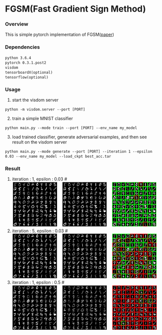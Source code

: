 # FGSM(Fast Gradient Sign Method)

### Overview 
This is simple pytorch implementation of FGSM([paper])

### Dependencies
```
python 3.6.4
pytorch 0.3.1.post2
visdom
tensorboardX(optional)
tensorflow(optional)
```

### Usage
1. start the visdom server
```
python -m visdom.server --port [PORT]
```
2. train a simple MNIST classifier
```
python main.py --mode train --port [PORT] --env_name my_model
```
3. load trained classifier, generate adversarial examples, and then see result on the visdom server
```
python main.py --mode generate --port [PORT] --iteration 1 --epsilon 0.03 --env_name my_model --load_ckpt best_acc.tar
```

### Result
1. iteration : 1, epsilon : 0.03
#![Figure1](misc/fig1.PNG)
2. iteration : 5, epsilon : 0.03
#![Figure2](misc/fig2.PNG)
1. iteration : 1, epsilon : 0.5
#![Figure3](misc/fig3.PNG)


[paper]: https://arxiv.org/abs/1412.6572
